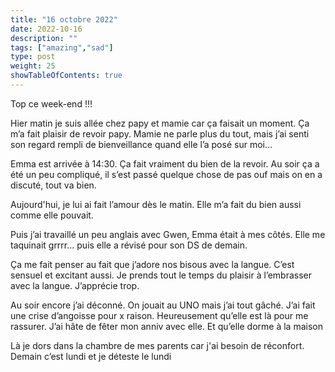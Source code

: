 ```yaml
---
title: "16 octobre 2022"
date: 2022-10-16
description: ""
tags: ["amazing","sad"]
type: post
weight: 25
showTableOfContents: true
---
```


Top ce week-end !!!

Hier matin je suis allée chez papy et mamie car ça faisait un moment. Ça m’a fait plaisir de revoir papy. Mamie ne parle plus du tout, mais j’ai senti son regard rempli de bienveillance quand elle l’a posé sur moi...

Emma est arrivée à 14:30. Ça fait vraiment du bien de la revoir. Au soir ça a été un peu compliqué, il s’est passé quelque chose de pas ouf mais on en a discuté, tout va bien.

Aujourd'hui, je lui ai fait l’amour dès le matin. Elle m’a fait du bien aussi comme elle pouvait.

Puis j’ai travaillé un peu anglais avec Gwen, Emma était à mes côtés. Elle me taquinait grrrr... puis elle a révisé pour son DS de demain.

Ça me fait penser au fait que j’adore nos bisous avec la langue. C’est sensuel et excitant aussi. Je prends tout le temps du plaisir à l’embrasser avec la langue. J’apprécie trop.

Au soir encore j’ai déconné. On jouait au UNO mais j’ai tout gâché. J’ai fait une crise d’angoisse pour x raison. Heureusement qu’elle est là pour me rassurer. J’ai hâte de fêter mon anniv avec elle. Et qu’elle dorme à la maison

Là je dors dans la chambre de mes parents car j'ai besoin de réconfort. Demain c’est lundi et je déteste le lundi
